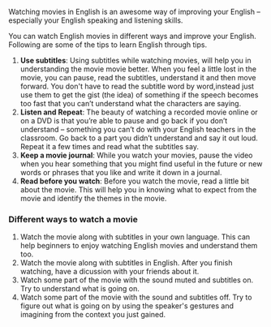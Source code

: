 Watching movies in English is an awesome way of improving your English – especially your English speaking and listening skills.

You can watch English movies in different ways and improve your English. Following are some of the tips to learn English through tips.

1. **Use subtitles**: Using subtitles while watching movies, will help you in understanding the movie movie better. When you feel a little lost in the movie, you can pause, read the subtitles, understand it and then move forward. You don't have to read the subtitle word by word,instead just use them to get the gist (the idea) of something if the speech becomes too fast that you can’t understand what the characters are saying.
2. **Listen and Repeat**: The beauty of watching a recorded movie online or on a DVD is that you’re able to pause and go back if you don’t understand – something you can’t do with your English teachers in the classroom. Go back to a part you didn’t understand and say it out loud. Repeat it a few times and read what the subtitles say. 
3. **Keep a movie journal**: While you watch your movies, pause the video when you hear something that you might find useful in the future or new words or phrases that you like and write it down in a journal.
4. **Read before you watch**: Before you watch the movie, read a little bit about the movie. This will help you in knowing what to expect from the movie and identify the themes in the movie.

### Different ways to watch a movie

1. Watch the movie along with subtitles in your own language. This can help beginners to enjoy watching English movies and understand them too.
2. Watch the movie along with subtitles in English. After you finish watching, have a dicussion with your friends about it. 
3. Watch some part of the movie with the sound muted and subtitles on. Try to understand what is going on.
4. Watch some part of the movie with the sound and subtitles off. Try to figure out what is going on by using the speaker's gestures and imagining from the context you just gained.

